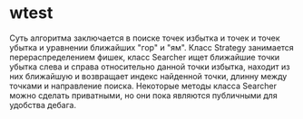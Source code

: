 # wtest
Суть алгоритма заключается в поиске точек избытка и точек и точек убытка и уравнении ближайших "гор" и "ям". Класс Strategy занимается перераспределением фишек, класс Searcher ищет ближайшие точки убытка слева и справа относительно данной точки избытка,
находит из них ближайшую и возвращает индекс найденной точки, длинну между точками и направление поиска.
Некоторые методы класса Searcher можно сделать приватными, но они пока являются публичными для удобства дебага.
